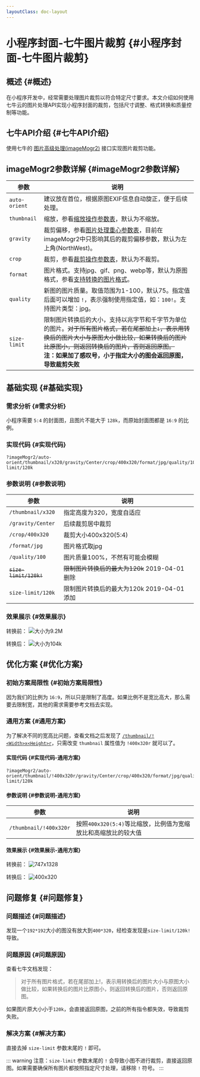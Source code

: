 ```yaml
---
layoutClass: doc-layout
---
```


# 小程序封面-七牛图片裁剪 {#小程序封面-七牛图片裁剪}

## 概述 {#概述}

在小程序开发中，经常需要处理图片裁剪以符合特定尺寸要求。本文介绍如何使用七牛云的图片处理API实现小程序封面的裁剪，包括尺寸调整、格式转换和质量控制等功能。

## 七牛API介绍 {#七牛API介绍}

使用七牛的 [图片高级处理(imageMogr2)](https://developer.qiniu.com/dora/manual/1270/the-advanced-treatment-of-images-imagemogr2) 接口实现图片裁剪功能。

## imageMogr2参数详解 {#imageMogr2参数详解}

| 参数 | 说明 | 
|------|------| 
| `auto-orient` | 建议放在首位，根据原图EXIF信息自动旋正，便于后续处理。 | 
| `thumbnail` | 缩放，参看[缩放操作参数表](https://developer.qiniu.com/dora/manual/1270/the-advanced-treatment-of-images-imagemogr2#imagemogr2-thumbnail-spec)，默认为不缩放。| 
| `gravity` | 裁剪偏移，参看[图片处理重心参数表](https://developer.qiniu.com/dora/manual/1270/the-advanced-treatment-of-images-imagemogr2#imagemogr2-anchor-spec)，目前在imageMogr2中只影响其后的裁剪偏移参数，默认为左上角(NorthWest)。| 
| `crop` | 裁剪，参看[裁剪操作参数表](https://developer.qiniu.com/dora/manual/1270/the-advanced-treatment-of-images-imagemogr2#imagemogr2-crop-size-spec)，默认为不裁剪。 | 
| `format` | 图片格式。支持jpg、gif、png、webp等，默认为原图格式，参看[支持转换的图片格式](http://www.imagemagick.org/script/formats.php)。| 
| `quality` | 新图的图片质量。取值范围为1-100，默认75。指定值后面可以增加 `!`，表示强制使用指定值，如：`100!`。支持图片类型：jpg。| 
| `size-limit` | 限制图片转换后的大小，支持以兆字节和千字节为单位的图片。~~对于所有图片格式，若在尾部加上`!`，表示用转换后的图片大小与原图大小做比较，如果转换后的图片比原图小，则返回转换后的图片，否则返回原图。~~<br>**注：如果加了感叹号，小于指定大小的图会返回原图，导致裁剪失败** | 

## 基础实现 {#基础实现}

### 需求分析 {#需求分析}

小程序需要 `5:4` 的封面图，且图片不能大于 `128k`，而原始封面图都是 `16:9` 的比例。

### 实现代码 {#实现代码}

```text
?imageMogr2/auto-orient/thumbnail/x320/gravity/Center/crop/400x320/format/jpg/quality/100/size-limit/120k
```

### 参数说明 {#参数说明}

| 参数 | 说明 |
|------|------|
| `/thumbnail/x320` | 指定高度为320，宽度自适应 |
| `/gravity/Center` | 后续裁剪居中裁剪 |
| `/crop/400x320` | 裁剪大小400x320(5:4) |
| `/format/jpg` | 图片格式取jpg |
| `/quality/100` | 图片质量100%，不然有可能会模糊 |
| ~~`size-limit/120k!`~~ | ~~限制图片转换后的最大为120k~~ <span class="delete-date">2019-04-01 删除</span> |
| `size-limit/120k` | 限制图片转换后的最大为120k <span class="add-date">2019-04-01 添加</span> |

### 效果展示 {#效果展示}

转换前：
![大小为9.2M](../../assets/img/works/cover/4853363-ffe43d1e723ffe35.png)

转换后：
![大小为104k](../../assets/img/works/cover/4853363-d132da746c47c5fc.png)

## 优化方案 {#优化方案}

### 初始方案局限性 {#初始方案局限性}

因为我们的比例为 `16:9`，所以只是限制了高度。如果比例不是宽比高大，那么需要去限制宽，其他的需求需要参考文档去实现。

### 通用方案 {#通用方案}

为了解决不同的宽高比问题，查看文档之后发现了 [`/thumbnail/!<Width>x<Height>r`](https://developer.qiniu.com/dora/manual/1270/the-advanced-treatment-of-images-imagemogr2#imagemogr2-thumbnail-spec)，只需改变 `thumbnail` 属性值为 `!400x320r` 就可以了。

#### 实现代码 {#实现代码-通用方案}

```text
?imageMogr2/auto-orient/thumbnail/!400x320r/gravity/Center/crop/400x320/format/jpg/quality/100/size-limit/120k
```

#### 参数说明 {#参数说明-通用方案}

| 参数 | 说明 |
|------|------|
| `/thumbnail/!400x320r` | 按照`400x320(5:4)`等比缩放，比例值为宽缩放比和高缩放比的较大值 |

#### 效果展示 {#效果展示-通用方案}

转换前：
![747x1328](../../assets/img/works/cover/4853363-eb5154836931bf6e.png)

转换后：
![400x320](../../assets/img/works/cover/4853363-3e390c6a18298606.png)

## 问题修复 {#问题修复}

### 问题描述 {#问题描述}

发现一个`192*192`大小的图没有放大到`400*320`，经检查发现是`size-limit/120k!`导致。

### 问题原因 {#问题原因}

查看七牛文档发现：

> 对于所有图片格式，若在尾部加上!，表示用转换后的图片大小与原图大小做比较，如果转换后的图片比原图小，则返回转换后的图片，否则返回原图。

如果图片原大小小于`120k`，会直接返回原图，之前的所有指令都失效，导致裁剪失败。

### 解决方案 {#解决方案}

直接去掉 `size-limit` 参数末尾的 `!` 即可。

::: warning
注意：`size-limit` 参数末尾的 `!` 会导致小图不进行裁剪，直接返回原图。如果需要确保所有图片都按照指定尺寸处理，请移除 `!` 符号。
:::



  